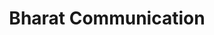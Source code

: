 ---
title: "Bharat Communication"
url: /jaynagar-majilpur/bharat-communication/
shop: mobile phone
---
